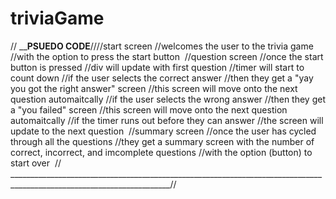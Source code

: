 # triviaGame


























// ______________________________________________________PSUEDO CODE____________________________________________________//
​
//start screen
    //welcomes the user to the trivia game
    //with the option to press the start button
​
//question screen
//once the start button is pressed
    //div will update with first question
    //timer will start to count down
    //if the user selects the correct answer
        //then they get a "yay you got the right answer" screen
        //this screen will move onto the next question automaitcally
    //if the user selects the wrong answer
        //then they get a "you failed" screen
        //this screen will move onto the next question automaitcally
    //if the timer runs out before they can answer
        //the screen will update to the next question
​
//summary screen
//once the user has cycled through all the questions
    //they get a summary screen with the number of correct, incorrect, and imcomplete questions
    //with the option (button) to start over
​
// ______________________________________________________________________________________________________________________//